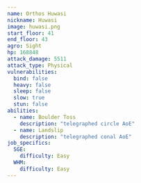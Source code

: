 ```yaml
---
name: Orthos Huwasi
nickname: Huwasi
image: huwasi.png
start_floor: 41
end_floor: 43
agro: Sight
hp: 168848
attack_damage: 5511
attack_type: Physical
vulnerabilities:
  bind: false
  heavy: false
  sleep: false
  slow: true
  stun: false
abilities:
  - name: Boulder Toss
    description: "telegraphed circle AoE"
  - name: Landslip
    description: "telegraphed conal AoE"
job_specifics:
  SGE:
    difficulty: Easy
  WHM:
    difficulty: Easy
---
```

